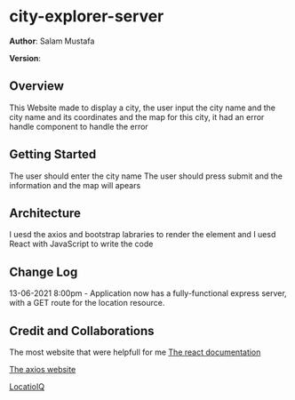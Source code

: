 # city-explorer-server

**Author**: Salam Mustafa


**Version**: 

## Overview

This Website made to display a city, the user input the city name and the city name and its coordinates and the map for
this city, it had an error handle component to handle the error

## Getting Started

The user should enter the city name
The user should press submit and the information and the map will apears



## Architecture

I uesd the axios and bootstrap labraries to render the element and I uesd React with JavaScript to write the code

## Change Log


13-06-2021 8:00pm - Application now has a fully-functional express server, with a GET route for the location resource. 

## Credit and Collaborations

The most website that were helpfull for me
[The react documentation ](https://react-bootstrap.netlify.app/getting-started/introduction)

[The axios website](https://www.npmjs.com/package/axios)

[LocatioIQ](https://locationiq.com/docs)
